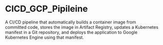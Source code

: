 # CICD_GCP_Pipileine
A CI/CD pipeline that automatically builds a container image from committed code, stores the image in Artifact Registry, updates a Kubernetes manifest in a Git repository, and deploys the application to Google Kubernetes Engine using that manifest.
